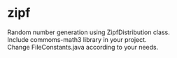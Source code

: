 # zipf
Random number generation using ZipfDistribution class.
<br />
Include commoms-math3 library in your project.
<br />
Change FileConstants.java according to your needs.
